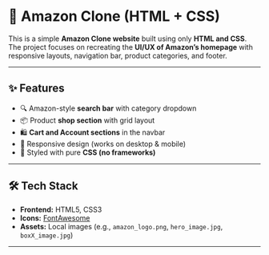 # 🛒 Amazon Clone (HTML + CSS)

This is a simple **Amazon Clone website** built using only **HTML and CSS**.  
The project focuses on recreating the **UI/UX of Amazon’s homepage** with responsive layouts, navigation bar, product categories, and footer.

---

## ✨ Features
- 🔍 Amazon-style **search bar** with category dropdown  
- 📦 Product **shop section** with grid layout  
- 🛍️ **Cart and Account sections** in the navbar  
- 📱 Responsive design (works on desktop & mobile)  
- 🎨 Styled with pure **CSS (no frameworks)**  

---

## 🛠️ Tech Stack
- **Frontend:** HTML5, CSS3  
- **Icons:** [FontAwesome](https://fontawesome.com/)  
- **Assets:** Local images (e.g., `amazon_logo.png`, `hero_image.jpg`, `boxX_image.jpg`)  

---
